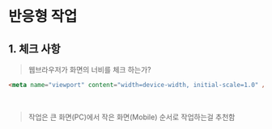 # 반응형 작업

## 1. 체크 사항

> 웹브라우저가 화면의 너비를 체크 하는가?

```html
<meta name="viewport" content="width=device-width, initial-scale=1.0" />
```

<br />

> 작업은 큰 화면(PC)에서 작은 화면(Mobile) 순서로 작업하는걸 추천함
